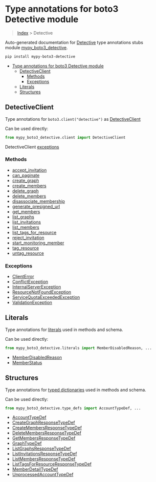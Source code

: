 # Type annotations for boto3 Detective module

> [Index](../index.md) > Detective

Auto-generated documentation for [Detective](https://boto3.amazonaws.com/v1/documentation/api/latest/reference/services/detective.html#Detective)
type annotations stubs module [mypy_boto3_detective](https://pypi.org/project/mypy-boto3-detective/).

```bash
pip install mypy-boto3-detective
```

- [Type annotations for boto3 Detective module](#type-annotations-for-boto3-detective-module)
  - [DetectiveClient](#detectiveclient)
    - [Methods](#methods)
    - [Exceptions](#exceptions)
  - [Literals](#literals)
  - [Structures](#structures)

## DetectiveClient

Type annotations for  `boto3.client("detective")` as [DetectiveClient](./client.md)

Can be used directly:

```python
from mypy_boto3_detective.client import DetectiveClient
```


DetectiveClient [exceptions](./client.md#exceptions)



### Methods
- [accept_invitation](./client.md#accept-invitation)
- [can_paginate](./client.md#can-paginate)
- [create_graph](./client.md#create-graph)
- [create_members](./client.md#create-members)
- [delete_graph](./client.md#delete-graph)
- [delete_members](./client.md#delete-members)
- [disassociate_membership](./client.md#disassociate-membership)
- [generate_presigned_url](./client.md#generate-presigned-url)
- [get_members](./client.md#get-members)
- [list_graphs](./client.md#list-graphs)
- [list_invitations](./client.md#list-invitations)
- [list_members](./client.md#list-members)
- [list_tags_for_resource](./client.md#list-tags-for-resource)
- [reject_invitation](./client.md#reject-invitation)
- [start_monitoring_member](./client.md#start-monitoring-member)
- [tag_resource](./client.md#tag-resource)
- [untag_resource](./client.md#untag-resource)




### Exceptions
- [ClientError](./client.md#clienterror)
- [ConflictException](./client.md#conflictexception)
- [InternalServerException](./client.md#internalserverexception)
- [ResourceNotFoundException](./client.md#resourcenotfoundexception)
- [ServiceQuotaExceededException](./client.md#servicequotaexceededexception)
- [ValidationException](./client.md#validationexception)










## Literals

Type annotations for [literals](./literals.md) used in methods and schema.

Can be used directly:

```python
from mypy_boto3_detective.literals import MemberDisabledReason, ...
```

- [MemberDisabledReason](./literals.md#memberdisabledreason)
- [MemberStatus](./literals.md#memberstatus)




## Structures


Type annotations for [typed dictionaries](./type_defs.md) used in methods and schema.

Can be used directly:

```python
from mypy_boto3_detective.type_defs import AccountTypeDef, ...
```

- [AccountTypeDef](./type_defs.md#accounttypedef)
- [CreateGraphResponseTypeDef](./type_defs.md#creategraphresponsetypedef)
- [CreateMembersResponseTypeDef](./type_defs.md#createmembersresponsetypedef)
- [DeleteMembersResponseTypeDef](./type_defs.md#deletemembersresponsetypedef)
- [GetMembersResponseTypeDef](./type_defs.md#getmembersresponsetypedef)
- [GraphTypeDef](./type_defs.md#graphtypedef)
- [ListGraphsResponseTypeDef](./type_defs.md#listgraphsresponsetypedef)
- [ListInvitationsResponseTypeDef](./type_defs.md#listinvitationsresponsetypedef)
- [ListMembersResponseTypeDef](./type_defs.md#listmembersresponsetypedef)
- [ListTagsForResourceResponseTypeDef](./type_defs.md#listtagsforresourceresponsetypedef)
- [MemberDetailTypeDef](./type_defs.md#memberdetailtypedef)
- [UnprocessedAccountTypeDef](./type_defs.md#unprocessedaccounttypedef)
